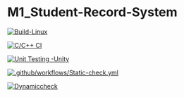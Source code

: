 # M1_Student-Record-System

[![Build-Linux](https://github.com/cvnjaideep/M1_Student-Record-System/actions/workflows/Build-Linux.yml/badge.svg)](https://github.com/cvnjaideep/M1_Student-Record-System/actions/workflows/Build-Linux.yml)


[![C/C++ CI](https://github.com/cvnjaideep/M1_Student-Record-System/actions/workflows/c-cpp.yml/badge.svg)](https://github.com/cvnjaideep/M1_Student-Record-System/actions/workflows/c-cpp.yml)


[![Unit Testing -Unity](https://github.com/cvnjaideep/M1_Student-Record-System/actions/workflows/unity.yml/badge.svg)](https://github.com/cvnjaideep/M1_Student-Record-System/actions/workflows/unity.yml)



[![.github/workflows/Static-check.yml](https://github.com/cvnjaideep/M1_Student-Record-System/actions/workflows/Static-check.yml/badge.svg)](https://github.com/cvnjaideep/M1_Student-Record-System/actions/workflows/Static-check.yml)




[![Dynamiccheck](https://github.com/cvnjaideep/M1_Student-Record-System/actions/workflows/Dynamic-check.yml/badge.svg)](https://github.com/cvnjaideep/M1_Student-Record-System/actions/workflows/Dynamic-check.yml)
